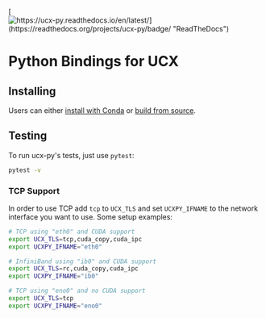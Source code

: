 [![https://ucx-py.readthedocs.io/en/latest/](https://readthedocs.org/projects/ucx-py/badge/ "ReadTheDocs")]( https://ucx-py.readthedocs.io/en/latest/ )

# Python Bindings for UCX

## Installing

Users can either [install with Conda]( https://ucx-py.readthedocs.io/en/latest/install.html#conda ) or [build from source]( https://ucx-py.readthedocs.io/en/latest/install.html#source ).

## Testing

To run ucx-py's tests, just use ``pytest``:

```bash
pytest -v
```

### TCP Support

In order to use TCP add `tcp` to `UCX_TLS` and set `UCXPY_IFNAME` to the network interface you want to use. Some setup examples:

```bash
# TCP using "eth0" and CUDA support
export UCX_TLS=tcp,cuda_copy,cuda_ipc
export UCXPY_IFNAME="eth0"

# InfiniBand using "ib0" and CUDA support
export UCX_TLS=rc,cuda_copy,cuda_ipc
export UCXPY_IFNAME="ib0"

# TCP using "eno0" and no CUDA support
export UCX_TLS=tcp
export UCXPY_IFNAME="eno0"
```
